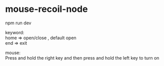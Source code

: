 # mouse-recoil-node

npm run dev

keyword: <br>
home => open/close , default open<br>
end => exit


mouse: <br>
Press and hold the right key and then press and hold the left key to turn on

